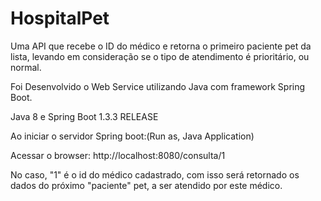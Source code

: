 # HospitalPet

Uma API que recebe o ID do médico e retorna o primeiro paciente pet da lista, levando em consideração se o tipo de atendimento é prioritário, ou normal.

Foi Desenvolvido o Web Service utilizando Java com framework Spring Boot.

Java 8 e Spring Boot 1.3.3 RELEASE

Ao iniciar o servidor Spring boot:(Run as, Java Application)

Acessar o browser: http://localhost:8080/consulta/1

No caso, "1" é o id do médico cadastrado, com isso será retornado os dados do próximo "paciente" pet, a ser atendido por este médico.

